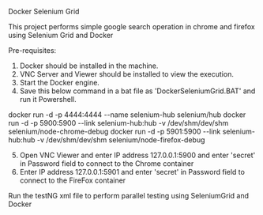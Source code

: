 Docker Selenium Grid

This project performs simple google search operation in chrome and firefox using Selenium Grid and Docker

Pre-requisites:
1. Docker should be installed in the machine.
2. VNC Server and Viewer should be installed to view the execution.
3. Start the Docker engine.
4. Save this below command in a bat file as 'DockerSeleniumGrid.BAT' and run it Powershell.

docker run -d -p 4444:4444 --name selenium-hub selenium/hub
docker run -d -p 5900:5900 --link selenium-hub:hub -v /dev/shm/dev/shm selenium/node-chrome-debug
docker run -d -p 5901:5900 --link selenium-hub:hub -v /dev/shm/dev/shm selenium/node-firefox-debug

5. Open VNC Viewer and enter IP address 127.0.0.1:5900 and enter 'secret' in Password field to connect to the Chrome container
6. Enter IP address 127.0.0.1:5901 and enter 'secret' in Password field to connect to the FireFox container

Run the testNG xml file to perform parallel testing using SeleniumGrid and Docker
